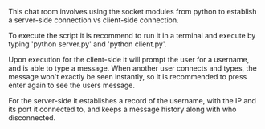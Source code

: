 This chat room involves using the socket modules from python to establish a server-side connection vs client-side connection.


To execute the script it is recommend to run it in a terminal and execute by typing 'python server.py' and 'python client.py'.

Upon execution for the client-side it will prompt the user for a username, and is able to type a message. When another user connects and types,
the message won't exactly be seen instantly, so it is recommended to press enter again to see the users message.

For the server-side it establishes a record of the username, with the IP and its port it connected to, and keeps a message history along with who disconnected.
